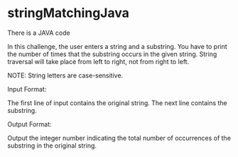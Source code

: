 # stringMatchingJava
There is a JAVA code

In this challenge, the user enters a string and a substring. You have to print the number of times that the
substring occurs in the given string. String traversal will take place from left to right, not from right to left.

NOTE: String letters are case-sensitive.

Input Format:

The first line of input contains the original string. The next line contains the substring.

Output Format:

Output the integer number indicating the total number of occurrences of the substring in the original string.
